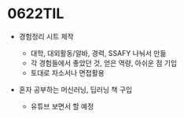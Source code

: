 # 0622TIL





* 경험정리 시트 제작
  * 대학, 대외활동/알바, 경력, SSAFY 나눠서 만듦
  * 각 경험들에서 좋았던 것, 얻은 역량, 아쉬운 점 기입
  * 토대로 자소서나 면접활용



* 혼자 공부하는 머신러닝, 딥러닝 책 구입
  * 유튜브 보면서 할 예정